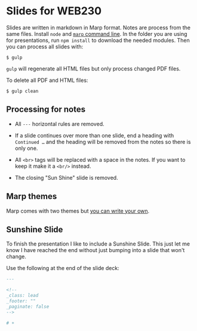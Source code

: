 # Slides for WEB230

Slides are written in markdown in Marp format. Notes are process from the same files. Install `node` and [`marp` command line](https://github.com/marp-team/marp-cli). In the folder you are using for presentations, run `npm install` to download the needed modules. Then you can process all slides with:

```text
$ gulp
```

`gulp` will regenerate all HTML files but only process changed PDF files.

To delete all PDF and HTML files:

```text
$ gulp clean
```

## Processing for notes

- All `---` horizontal rules are removed.

- If a slide continues over more than one slide, end a heading with `Continued …` and the heading will be removed from the notes so there is only one.

- All `<br>` tags will be replaced with a space in the notes. If you want to keep it make it a `<br/>` instead.

- The closing "Sun Shine" slide is removed.

## Marp themes

Marp comes with two themes but [you can write your own](https://www.ansiblejunky.com/blog/custom-themes-with-marp/).

## Sunshine Slide

To finish the presentation I like to include a Sunshine Slide. This just let me know I have reached the end without just bumping into a slide that won't change.

Use the following at the end of the slide deck:

```markdown
---

<!--
_class: lead
_footer: ""
_paginate: false
-->

# ☀
```
